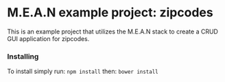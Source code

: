 # M.E.A.N example project: zipcodes
This is an example project that utilizes the M.E.A.N stack to create a CRUD GUI application for zipcodes.
### Installing
To install simply run:
`npm install`
then:
`bower install`
